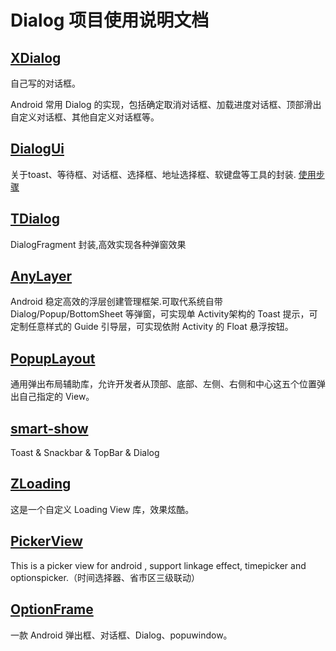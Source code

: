 # Dialog 项目使用说明文档
## [XDialog](https://github.com/hgncxzy/XDialog)

自己写的对话框。

Android 常用 Dialog 的实现，包括确定取消对话框、加载进度对话框、顶部滑出自定义对话框、其他自定义对话框等。

## [DialogUi](https://github.com/liujinchao/DialogUi)

关于toast、等待框、对话框、选择框、地址选择框、软键盘等工具的封装. [使用步骤](https://github.com/hgncxzy/AndroidUI-Samples/blob/master/dialog/docs/使用说明.md)

## [TDialog](https://github.com/Timmy-zzh/TDialog)

DialogFragment 封装,高效实现各种弹窗效果

## [AnyLayer](https://github.com/goweii/AnyLayer)

Android 稳定高效的浮层创建管理框架.可取代系统自带 Dialog/Popup/BottomSheet 等弹窗，可实现单 Activity架构的 Toast 提示，可定制任意样式的 Guide 引导层，可实现依附 Activity 的 Float 悬浮按钮。

## [PopupLayout](https://github.com/CodingEnding/PopupLayout)

通用弹出布局辅助库，允许开发者从顶部、底部、左侧、右侧和中心这五个位置弹出自己指定的 View。

## [smart-show](https://github.com/the-pig-of-jungle/smart-show)

Toast & Snackbar & TopBar & Dialog

## [ZLoading](https://github.com/zyao89/ZLoading)

这是一个自定义 Loading View 库，效果炫酷。

## [PickerView](https://github.com/Bigkoo/Android-PickerView)

This is a picker view for android , support linkage effect, timepicker and optionspicker.（时间选择器、省市区三级联动）

## [OptionFrame](https://github.com/q805699513/OptionFrame)

一款 Android 弹出框、对话框、Dialog、popuwindow。








